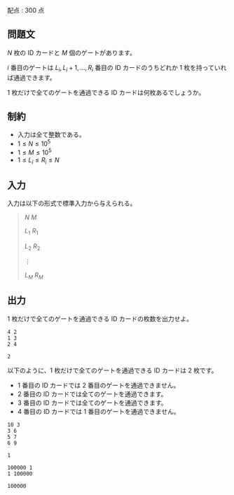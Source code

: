 配点 : $300$ 点

## 問題文

$N$ 枚の ID カードと $M$ 個のゲートがあります。

$i$ 番目のゲートは $L_i, L_i+1, ..., R_i$ 番目の ID カードのうちどれか $1$ 枚を持っていれば通過できます。

$1$ 枚だけで全てのゲートを通過できる ID カードは何枚あるでしょうか。

## 制約

- 入力は全て整数である。
- $1 \leq N \leq 10^5$
- $1 \leq M \leq 10^5$
- $1 \leq L_i \leq R_i \leq N$

## 入力

入力は以下の形式で標準入力から与えられる。

> $N$ $M$
> 
> $L_1$ $R_1$
> 
> $L_2$ $R_2$
> 
> $\vdots$
> 
> $L_M$ $R_M$

## 出力

$1$ 枚だけで全てのゲートを通過できる ID カードの枚数を出力せよ。

```input1
4 2
1 3
2 4
```

```output1
2
```

以下のように、$1$ 枚だけで全てのゲートを通過できる ID カードは $2$ 枚です。

- $1$ 番目の ID カードでは $2$ 番目のゲートを通過できません。
- $2$ 番目の ID カードでは全てのゲートを通過できます。
- $3$ 番目の ID カードでは全てのゲートを通過できます。
- $4$ 番目の ID カードでは $1$ 番目のゲートを通過できません。

```input2
10 3
3 6
5 7
6 9
```

```output2
1
```

```input3
100000 1
1 100000
```

```output3
100000
```
